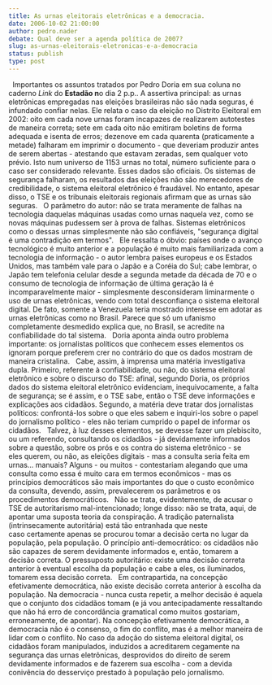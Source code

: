 ```yaml
---
title: As urnas eleitorais eletrônicas e a democracia.
date: 2006-10-02 21:00:00
author: pedro.nader
debate: Qual deve ser a agenda política de 2007?
slug: as-urnas-eleitorais-eletronicas-e-a-democracia
status: publish 
type: post
---
```


  
Importantes os assuntos tratados por Pedro Doria em sua coluna no caderno *Link* do **Estadão n**o dia 2 p.p.. A assertiva principal: as urnas eletrônicas empregadas nas eleições brasileiras não são nada seguras, é infundado confiar nelas. Ele relata o caso da eleição no Distrito Eleitoral em 2002: oito em cada nove urnas foram incapazes de realizarem autotestes de maneira correta; sete em cada oito não emitiram boletins de forma adequada e isenta de erros; dezenove em cada quarenta (praticamente a metade) falharam em imprimir o documento - que deveriam produzir antes de serem abertas - atestando que estavam zeradas, sem qualquer voto prévio. Isto num universo de 1153 urnas no total, número suficiente para o caso ser considerado relevante. Esses dados são oficiais. Os sistemas de segurança falharam, os resultados das eleições não são merecedores de credibilidade, o sistema eleitoral eletrônico é fraudável. No entanto, apesar disso, o TSE e os tribunais eleitorais regionais afirmam que as urnas são seguras.
 
O parâmetro do autor: não se trata meramente de falhas na tecnologia daquelas máquinas usadas como urnas naquela vez, como se novas máquinas pudessem ser à prova de falhas. Sistemas eletrônicos como o dessas urnas simplesmente não são confiáveis, "segurança digital é uma contradição em termos".
 
Ele ressalta o óbvio: países onde o avanço tecnológico é muito anterior e a população é muito mais familiarizada com a tecnologia de informação - o autor lembra países europeus e os Estados Unidos, mas também vale para o Japão e a Coréia do Sul; cabe lembrar, o Japão tem telefonia celular desde a segunda metade da década de 70 e o consumo de tecnologia de informação de última geração lá é incomparavelmente maior - simplesmente desconsideram liminarmente o uso de urnas eletrônicas, vendo com total desconfiança o sistema eleitoral digital. De fato, somente a Venezuela teria mostrado interesse em adotar as urnas eletrônicas como no Brasil. Parece que só um ufanismo completamente desmedido explica que, no Brasil, se acredite na confiabilidade do tal sistema.
 
Doria aponta ainda outro problema importante: os jornalistas políticos que conhecem esses elementos os ignoram porque preferem crer no contrário do que os dados mostram de maneira cristalina.
 
Cabe, assim, à imprensa uma matéria investigativa dupla. Primeiro, referente à confiabilidade, ou não, do sistema eleitoral eletrônico e sobre o discurso do TSE: afinal, segundo Doria, os próprios dados do sistema eleitoral eletrônico evidenciam, inequivocamente, a falta de segurança; se é assim, e o TSE sabe, então o TSE deve informações e explicações aos cidadãos. Segundo, a matéria deve tratar dos jornalistas políticos: confrontá-los sobre o que eles sabem e inquiri-los sobre o papel do jornalismo político - eles não teriam cumprido o papel de informar os cidadãos.
 
Talvez, à luz desses elementos, se devesse fazer um plebiscito, ou um referendo, consultando os cidadãos - já devidamente informados sobre a questão, sobre os prós e os contra do sistema eletrônico - se eles querem, ou não, as eleições digitais - mas a consulta seria feita em urnas... manuais? Alguns - ou muitos - contestariam alegando que uma consulta como essa é muito cara em termos econômicos - mas os princípios democráticos são mais importantes do que o custo econômico da consulta, devendo, assim, prevalecerem os parâmetros e os procedimentos democráticos.
 
Não se trata, evidentemente, de acusar o TSE de autoritarismo mal-intencionado; longe disso: não se trata, aqui, de apontar uma suposta teoria da conspiração. A tradição paternalista (intrinsecamente autoritária) está tão entranhada que neste caso certamente apenas se procurou tomar a decisão certa no lugar da população, pela população. O princípio anti-democrático: os cidadãos não são capazes de serem devidamente informados e, então, tomarem a decisão correta. O pressuposto autoritário: existe uma decisão correta anterior à eventual escolha da população e cabe a eles, os iluminados, tomarem essa decisão correta. 
 
Em contrapartida, na concepção efetivamente democrática, não existe decisão correta anterior à escolha da população. Na democracia - nunca custa repetir, a melhor decisão é aquela que o conjunto dos cidadãos tomam (e já vou antecipadamente ressaltando que não há erro de concordância gramatical como muitos gostariam, erroneamente, de apontar). Na concepção efetivamente democrática, a democracia não é o consenso, o fim do conflito, mas é a melhor maneira de lidar com o conflito.
No caso da adoção do sistema eleitoral digital, os cidadãos foram manipulados, induzidos a acreditarem cegamente na segurança das urnas eletrônicas, desprovidos do direito de serem devidamente informados e de fazerem sua escolha - com a devida conivência do desserviço prestado à população pelo jornalismo.
